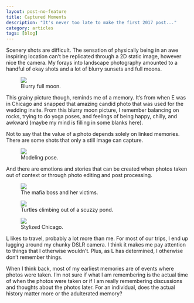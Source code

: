 ```yaml
---
layout: post-no-feature
title: Captured Moments
description: "It's never too late to make the first 2017 post..."
category: articles
tags: [blog]
---
```


Scenery shots are difficult. The sensation of physically being in an awe inspiring location can’t be replicated through a 2D static image, however nice the camera. My forays into landscape photography amounted to a handful of okay shots and a lot of blurry sunsets and full moons. 

<figure>
  <img src="https://farm5.staticflickr.com/4646/39091141891_e8c91a1c0b_z.jpg">
  <figcaption>Blurry full moon.</figcaption>
</figure>

This grainy picture though, reminds me of a memory. It’s from when E was in Chicago and snapped that amazing candid photo that was used for the wedding invite. From this blurry moon picture, I remember balancing on rocks, trying to do yoga poses, and feelings of being happy, chilly, and awkward (maybe my mind is filling in some blanks here). 

Not to say that the value of a photo depends solely on linked memories. There are some shots that only a still image can capture.

<figure>
  <img src="https://farm5.staticflickr.com/4541/39060348752_16e763db30_z.jpg">
  <figcaption>Modeling pose.</figcaption>
</figure>

And there are emotions and stories that can be created when photos taken out of context or through photo editing and post processing.

<figure>
  <img src="https://farm5.staticflickr.com/4590/38252108274_f9cde268ed_z.jpg">
  <figcaption>The mafia boss and her victims.</figcaption>
</figure>

<figure>
  <img src="https://farm5.staticflickr.com/4645/25225012278_291bc53b97_o.gif">
  <figcaption>Turtles climbing out of a scuzzy pond.</figcaption>
</figure>

<figure>
  <img src="https://farm5.staticflickr.com/4553/27313951849_43908ce03e_z.jpg">
  <figcaption>Stylized Chicago.</figcaption>
</figure>

L likes to travel, probably a lot more than me. For most of our trips, I end up lugging around my chunky DSLR camera. I think it makes me pay attention to things that I otherwise wouldn’t. Plus, as L has determined, I otherwise don’t remember things. 

When I think back, most of my earliest memories are of events where photos were taken. I’m not sure if what I am remembering is the actual time of when the photos were taken or if I am really remembering discussions and thoughts about the photos later. For an individual, does the actual history matter more or the adulterated memory?
